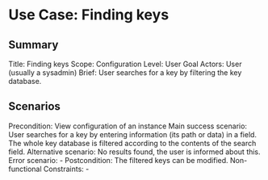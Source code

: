 # Use Case: Finding keys

## Summary

Title: Finding keys
Scope: Configuration
Level: User Goal
Actors: User (usually a sysadmin)
Brief: User searches for a key by filtering the key database.

## Scenarios

Precondition: View configuration of an instance
Main success scenario: User searches for a key by entering information (its path
  or data) in a field. The whole key database is filtered according to the
  contents of the search field.
Alternative scenario: No results found, the user is informed about this.
Error scenario: -
Postcondition: The filtered keys can be modified.
Non-functional Constraints: -
